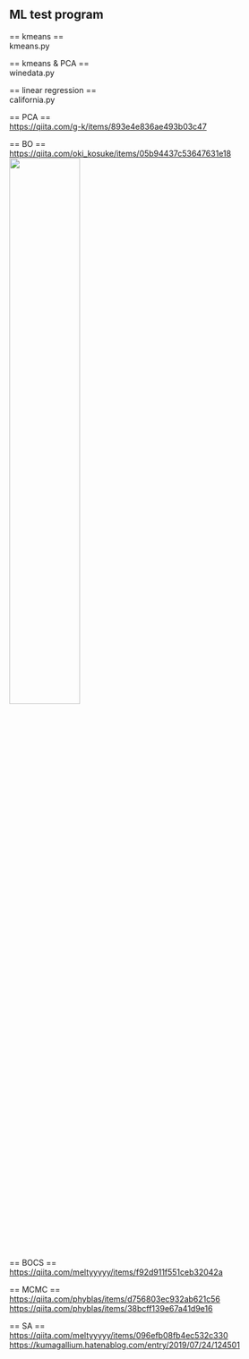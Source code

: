 ## ML test program ##  
== kmeans ==  
kmeans.py

== kmeans & PCA ==  
winedata.py

== linear regression ==   
california.py

== PCA ==  
https://qiita.com/g-k/items/893e4e836ae493b03c47

== BO ==  
https://qiita.com/oki_kosuke/items/05b94437c53647631e18  
<img src = "https://camo.qiitausercontent.com/e30c17c5d8725c70ce97eaf9d38bada2bd5e45c4/68747470733a2f2f71696974612d696d6167652d73746f72652e73332e61702d6e6f727468656173742d312e616d617a6f6e6177732e636f6d2f302f313035373131342f62663632613963372d353563322d363635302d303661612d3061303537643234633166662e706e67" width = "50%">  

== BOCS ==  
https://qiita.com/meltyyyyy/items/f92d911f551ceb32042a  

== MCMC ==  
https://qiita.com/phyblas/items/d756803ec932ab621c56  
https://qiita.com/phyblas/items/38bcff139e67a41d9e16  

== SA ==  
https://qiita.com/meltyyyyy/items/096efb08fb4ec532c330  
https://kumagallium.hatenablog.com/entry/2019/07/24/124501   

